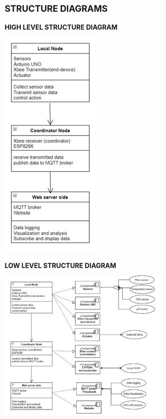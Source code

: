 # STRUCTURE DIAGRAMS

## HIGH LEVEL STRUCTURE DIAGRAM
![HL](https://github.com/Vigneshwar73/LTTS_270403_MiniProject/blob/main/2_Architecture/Structure%20Diagrams/HL_Structure(2).png)


## LOW LEVEL STRUCTURE DIAGRAM
![LL](https://github.com/Vigneshwar73/LTTS_270403_MiniProject/blob/main/2_Architecture/Structure%20Diagrams/LL_Structure.png)
